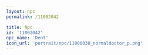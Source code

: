 ```yaml
---
layout: npc
permalink: /11002042

title: Npc
id: '11002042'
npc_name: 'Dent'
icon_url: 'portrait/npc/11000038_normaldoctor_p.png'
---
```

